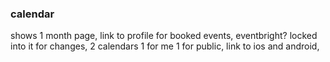 ### calendar
shows 1 month page, link to profile for booked events, eventbright? locked into it for changes, 2 calendars 1 for me 1 for public, link to ios and android, 
